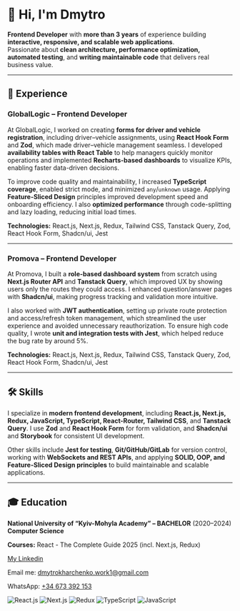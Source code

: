 # 👋 Hi, I'm Dmytro  
**Frontend Developer** with <b>more than 3 years</b> of experience building **interactive, responsive, and scalable web applications**.  
Passionate about **clean architecture, performance optimization, automated testing**, and **writing maintainable code** that delivers real business value.  

---

## 💼 Experience

### **GlobalLogic – Frontend Developer**  

At GlobalLogic, I worked on creating **forms for driver and vehicle registration**, including driver–vehicle assignments, using **React Hook Form** and **Zod**, which made driver–vehicle management seamless. I developed **availability tables with React Table** to help managers quickly monitor operations and implemented **Recharts-based dashboards** to visualize KPIs, enabling faster data-driven decisions.  

To improve code quality and maintainability, I increased **TypeScript coverage**, enabled strict mode, and minimized `any`/`unknown` usage. Applying **Feature-Sliced Design** principles improved development speed and onboarding efficiency. I also **optimized performance** through code-splitting and lazy loading, reducing initial load times.  

**Technologies:** React.js, Next.js, Redux, Tailwind CSS, Tanstack Query, Zod, React Hook Form, Shadcn/ui, Jest  

---

### **Promova – Frontend Developer**  

At Promova, I built a **role-based dashboard system** from scratch using **Next.js Router API** and **Tanstack Query**, which improved UX by showing users only the routes they could access. I enhanced question/answer pages with **Shadcn/ui**, making progress tracking and validation more intuitive.  

I also worked with **JWT authentication**, setting up private route protection and access/refresh token management, which streamlined the user experience and avoided unnecessary reauthorization. To ensure high code quality, I wrote **unit and integration tests with Jest**, which helped reduce the bug rate by around 5%.  

**Technologies:** React.js, Next.js, Redux, Tailwind CSS, Tanstack Query, Zod, React Hook Form, Shadcn/ui, Jest  

---

## 🛠 Skills

I specialize in **modern frontend development**, including **React.js, Next.js, Redux, JavaScript, TypeScript, React-Router, Tailwind CSS**, and **Tanstack Query**. I use **Zod** and **React Hook Form** for form validation, and **Shadcn/ui** and **Storybook** for consistent UI development.  

Other skills include **Jest for testing**, **Git/GitHub/GitLab** for version control, working with **WebSockets and REST APIs**, and applying **SOLID, OOP, and Feature-Sliced Design principles** to build maintainable and scalable applications.  

---

## 🎓 Education

**National University of “Kyiv-Mohyla Academy” – BACHELOR** (2020–2024)  
**Computer Science**  

**Courses:** React - The Complete Guide 2025 (incl. Next.js, Redux)  


[My Linkedin](https://www.linkedin.com/in/dmytro-kharchenko-frontend/ "Check out my linkedin profile") <br/>

Email me: [dmytrokharchenko.work1@gmail.com](mailto:dmytrokharchenko.work1@gmail.com)

WhatsApp: <u>+34 673 392 153</u>

![React.js](https://img.icons8.com/?size=50&id=t5K2CR8feVdX&format=png&color=000000) ![Next.js](https://img.icons8.com/?size=50&id=yUdJlcKanVbh&format=png&color=000000)  ![Redux](https://img.icons8.com/color/48/redux.png) ![TypeScript](https://img.icons8.com/color/48/typescript.png) ![JavaScript](https://img.icons8.com/color/48/javascript--v2.png)

